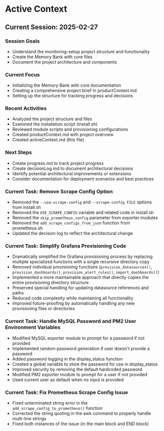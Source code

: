 # Active Context

## Current Session: 2025-02-27

### Session Goals
- Understand the monitoring-setup project structure and functionality
- Create the Memory Bank with core files
- Document the project architecture and components

### Current Focus
- Initializing the Memory Bank with core documentation
- Creating a comprehensive project brief in productContext.md
- Setting up the structure for tracking progress and decisions

### Recent Activities
- Analyzed the project structure and files
- Examined the installation script (install.sh)
- Reviewed module scripts and provisioning configurations
- Created productContext.md with project overview
- Created activeContext.md (this file)

### Next Steps
- Create progress.md to track project progress
- Create decisionLog.md to document architectural decisions
- Identify potential architectural improvements or extensions
- Consider documentation for deployment scenarios and best practices

### Current Task: Remove Scrape Config Option
- Removed the `--use-scrape-config` and `--scrape-config FILE` options from install.sh
- Removed the `USE_SCRAPE_CONFIG` variable and related code in install.sh
- Removed the `skip_prometheus_config` parameter from exporter modules
- Removed the `add_scrape_configs_from_json` function from prometheus.sh
- Updated the decision log to reflect the architectural change
### Current Task: Simplify Grafana Provisioning Code
- Dramatically simplified the Grafana provisioning process by replacing multiple specialized functions with a single recursive directory copy
- Removed individual provisioning functions (`provision_datasources()`, `provision_dashboards()`, `provision_alert_rules()`, `import_dashboards()`)
- Implemented a more maintainable approach that directly copies the entire provisioning directory structure
- Preserved special handling for updating datasource references and paths
- Reduced code complexity while maintaining all functionality
- Improved future-proofing by automatically handling any new provisioning files or directories

### Current Task: Handle MySQL Password and PM2 User Environment Variables
- Modified MySQL exporter module to prompt for a password if not provided
- Implemented random password generation if user doesn't provide a password
- Added password logging in the display_status function
- Created a global variable to store the password for use in display_status
- Improved security by removing the default hardcoded password
- Modified PM2 exporter module to prompt for a user if not provided
- Used current user as default when no input is provided

### Current Task: Fix Prometheus Scrape Config Issue
- Fixed unterminated string error in the `add_scrape_config_to_prometheus()` function
- Corrected the string quoting in the awk command to properly handle multi-line strings
- Fixed both instances of the issue (in the main block and END block)